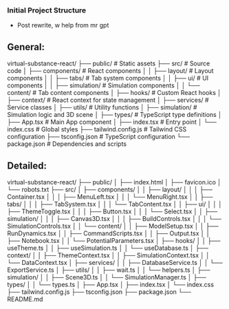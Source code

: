 ### Initial Project Structure
 - Post rewrite, w help from mr gpt

## General:

virtual-substance-react/
├── public/                  # Static assets
├── src/                     # Source code
│   ├── components/          # React components
│   │   ├── layout/          # Layout components
│   │   ├── tabs/            # Tab system components
│   │   ├── ui/              # UI components
│   │   ├── simulation/      # Simulation components
│   │   └── content/         # Tab content components
│   ├── hooks/               # Custom React hooks
│   ├── context/             # React context for state management
│   ├── services/            # Service classes
│   ├── utils/               # Utility functions
│   ├── simulation/          # Simulation logic and 3D scene
│   ├── types/               # TypeScript type definitions
│   ├── App.tsx              # Main App component
│   ├── index.tsx            # Entry point
│   └── index.css            # Global styles
├── tailwind.config.js       # Tailwind CSS configuration
├── tsconfig.json            # TypeScript configuration
└── package.json             # Dependencies and scripts

## Detailed:

virtual-substance-react/
├── public/
│   ├── index.html
│   ├── favicon.ico
│   └── robots.txt
├── src/
│   ├── components/
│   │   ├── layout/
│   │   │   ├── Container.tsx
│   │   │   ├── MenuLeft.tsx
│   │   │   └── MenuRight.tsx
│   │   ├── tabs/
│   │   │   ├── TabSystem.tsx
│   │   │   └── TabContent.tsx
│   │   ├── ui/
│   │   │   ├── ThemeToggle.tsx
│   │   │   ├── Button.tsx
│   │   │   └── Select.tsx
│   │   ├── simulation/
│   │   │   ├── Canvas3D.tsx
│   │   │   ├── BuildControls.tsx
│   │   │   └── SimulationControls.tsx
│   │   └── content/
│   │       ├── ModelSetup.tsx
│   │       ├── RunDynamics.tsx
│   │       ├── CommandScripts.tsx
│   │       ├── Output.tsx
│   │       ├── Notebook.tsx
│   │       └── PotentialParameters.tsx
│   ├── hooks/
│   │   ├── useTheme.ts
│   │   ├── useSimulation.ts
│   │   └── useDatabase.ts
│   ├── context/
│   │   ├── ThemeContext.tsx
│   │   ├── SimulationContext.tsx
│   │   └── DataContext.tsx
│   ├── services/
│   │   ├── DatabaseService.ts
│   │   └── ExportService.ts
│   ├── utils/
│   │   ├── wait.ts
│   │   └── helpers.ts
│   ├── simulation/
│   │   ├── Scene3D.ts
│   │   └── SimulationManager.ts
│   ├── types/
│   │   └── types.ts
│   ├── App.tsx
│   ├── index.tsx
│   └── index.css
├── tailwind.config.js
├── tsconfig.json
├── package.json
└── README.md